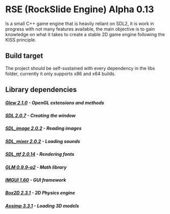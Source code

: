 # RSE (RockSlide Engine) Alpha 0.13
Is a small C++ game engine that is heavily reliant on SDL2, it is work in progress with not many features available, the main objective is to gain knowledge on what it takes to create a stable 2D game engine following the KISS principle.
## Build target
The project should be self-sustained with every dependency in the libs folder, currently it only supports x86 and x64 builds.
## Library dependencies
##### [Glew 2.1.0](http://glew.sourceforge.net/) - OpenGL extensions and methods
##### [SDL 2.0.7](https://www.libsdl.org/) - Creating the window
##### [SDL_image 2.0.2](https://www.libsdl.org/projects/SDL_image/) - Reading images
##### [SDL_mixer 2.0.2](https://www.libsdl.org/projects/SDL_mixer/) - Loading sounds
##### [SDL_ttf 2.0.14](https://www.libsdl.org/projects/SDL_ttf/) - Rendering fonts
##### [GLM 0.9.9-a2](https://glm.g-truc.net/) - Math library
##### [IMGUI 1.60](https://github.com/ocornut/imgui) - GUI framework
##### [Box2D 2.3.1](http://box2d.org/) - 2D Physics engine
##### [Assimp 3.3.1](http://assimp.sourceforge.net/) - Loading 3D models